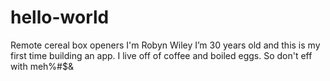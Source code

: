 # hello-world
Remote cereal box openers
I'm  Robyn Wiley I’m 30 years old and this is my first time building an app.  I live off of coffee and boiled eggs. So don't eff with meh%#$&
